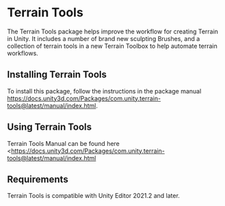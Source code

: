 # Terrain Tools

The Terrain Tools package helps improve the workflow for creating Terrain in Unity. It includes a number of brand new sculpting Brushes, and a collection of terrain tools in a new Terrain Toolbox to help automate terrain workflows.

## Installing Terrain Tools
To install this package, follow the instructions in the package manual <https://docs.unity3d.com/Packages/com.unity.terrain-tools@latest/manual/index.html>.

## Using Terrain Tools

Terrain Tools Manual can be found here <https://docs.unity3d.com/Packages/com.unity.terrain-tools@latest/manual/index.html

## Requirements

Terrain Tools is compatible with Unity Editor 2021.2 and later.